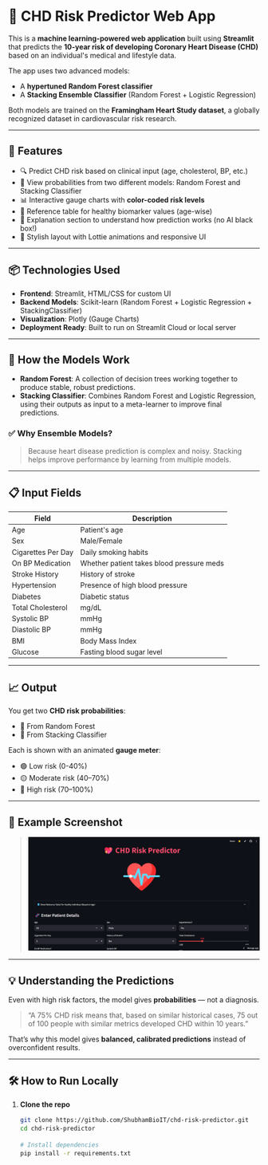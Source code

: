 # 💖 CHD Risk Predictor Web App

This is a **machine learning-powered web application** built using **Streamlit** that predicts the **10-year risk of developing Coronary Heart Disease (CHD)** based on an individual's medical and lifestyle data. 

The app uses two advanced models:
- A **hypertuned Random Forest classifier**
- A **Stacking Ensemble Classifier** (Random Forest + Logistic Regression)

Both models are trained on the **Framingham Heart Study dataset**, a globally recognized dataset in cardiovascular risk research.

---

## 🚀 Features

- 🔍 Predict CHD risk based on clinical input (age, cholesterol, BP, etc.)
- 🤖 View probabilities from two different models: Random Forest and Stacking Classifier
- 📊 Interactive gauge charts with **color-coded risk levels**
- 📘 Reference table for healthy biomarker values (age-wise)
- 📌 Explanation section to understand how prediction works (no AI black box!)
- 💅 Stylish layout with Lottie animations and responsive UI

---

## 📦 Technologies Used

- **Frontend**: Streamlit, HTML/CSS for custom UI
- **Backend Models**: Scikit-learn (Random Forest + Logistic Regression + StackingClassifier)
- **Visualization**: Plotly (Gauge Charts)
- **Deployment Ready**: Built to run on Streamlit Cloud or local server

---

## 🧠 How the Models Work

- **Random Forest**: A collection of decision trees working together to produce stable, robust predictions.
- **Stacking Classifier**: Combines Random Forest and Logistic Regression, using their outputs as input to a meta-learner to improve final predictions.

### ✅ Why Ensemble Models?
> Because heart disease prediction is complex and noisy. Stacking helps improve performance by learning from multiple models.

---

## 📋 Input Fields

| Field | Description |
|-------|-------------|
| Age | Patient's age |
| Sex | Male/Female |
| Cigarettes Per Day | Daily smoking habits |
| On BP Medication | Whether patient takes blood pressure meds |
| Stroke History | History of stroke |
| Hypertension | Presence of high blood pressure |
| Diabetes | Diabetic status |
| Total Cholesterol | mg/dL |
| Systolic BP | mmHg |
| Diastolic BP | mmHg |
| BMI | Body Mass Index |
| Glucose | Fasting blood sugar level |

---

## 📈 Output

You get two **CHD risk probabilities**:
- 🔹 From Random Forest
- 🔸 From Stacking Classifier

Each is shown with an animated **gauge meter**:
- 🟢 Low risk (0-40%)
- 🟡 Moderate risk (40–70%)
- 🔴 High risk (70–100%)

---

## 🧪 Example Screenshot

> ![App Screenshot](app_screenshot.png)  


---

## 💡 Understanding the Predictions

Even with high risk factors, the model gives **probabilities** — not a diagnosis.

> “A 75% CHD risk means that, based on similar historical cases, 75 out of 100 people with similar metrics developed CHD within 10 years.”

That’s why this model gives **balanced, calibrated predictions** instead of overconfident results.

---

## 🛠️ How to Run Locally

1. **Clone the repo**  
   ```bash
   git clone https://github.com/ShubhamBioIT/chd-risk-predictor.git
   cd chd-risk-predictor

   # Install dependencies
   pip install -r requirements.txt

